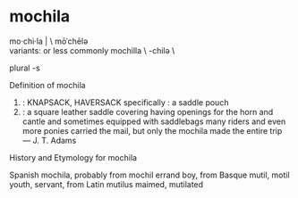 # mochila

mo·​chi·​la | \ mōˈchēlə \
variants: or less commonly mochilla \ -​chilə \

plural -s

Definition of mochila

1. : KNAPSACK, HAVERSACK
specifically : a saddle pouch
2. : a square leather saddle covering having openings for the horn and cantle and sometimes equipped with saddlebags
many riders and even more ponies carried the mail, but only the mochila made the entire trip
— J. T. Adams

History and Etymology for mochila

Spanish mochila, probably from mochil errand boy, from Basque mutil, motil youth, servant, from Latin mutilus maimed, mutilated
